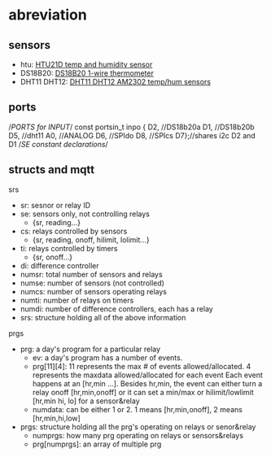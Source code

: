 # abreviation

## sensors

- htu: [HTU21D temp and humidity sensor](https://www.adafruit.com/product/1899) 
- DS18B20: [DS18B20 1-wire thermometer](https://www.analog.com/media/en/technical-documentation/data-sheets/ds18b20.pdf)
- DHT11 DHT12: [DHT11 DHT12 AM2302 temp/hum sensors](https://learn.adafruit.com/dht)

## ports
/*PORTS for INPUT*/
const portsin_t inpo {
  D2, //DS18b20a
  D1, //DS18b20b
  D5, //dht11
  A0, //ANALOG
  D6, //SPIdo
  D8, //SPIcs
  D7};//shares i2c D2 and D1
/*SE constant declarations*/  

## structs and mqtt 
srs
- sr: sesnor or relay ID
- se: sensors only, not controlling relays
  - {sr, reading...}
- cs: relays controlled by sensors
  - {sr, reading, onoff, hilimit, lolimit...}
- ti: relays controlled by timers
  - {sr, onoff...}
- di: difference controller  
- numsr: total number of sensors and relays
- numse: number of sensors (not controlled)
- numcs: number of sensors operating relays
- numti: number of relays on timers
- numdi: number of difference controllers, each has a relay
- srs: structure holding all of the above information

prgs
- prg: a day's program for a particular relay
  - ev: a day's program has a number of events. 
  - prg[11][4]: 11 represents the max # of events allowed/allocated. 4 represents the maxdata allowed/allocated for each event Each event happens at an [hr,min ...]. Besides hr,min, the event can either turn a relay onoff [hr,min,onoff] or it can set a min/max or hilimit/lowlimit [hr,min hi, lo] for a sensor&relay
  - numdata: can be  either 1 or 2. 1 means [hr,min,onoff], 2 means [hr,min,hi,low]
- prgs: structure holding all the prg's operating on relays or senor&relay
  - numprgs: how many prg operating on relays or sensors&relays 
  - prg[numprgs]: an array of multiple prg
